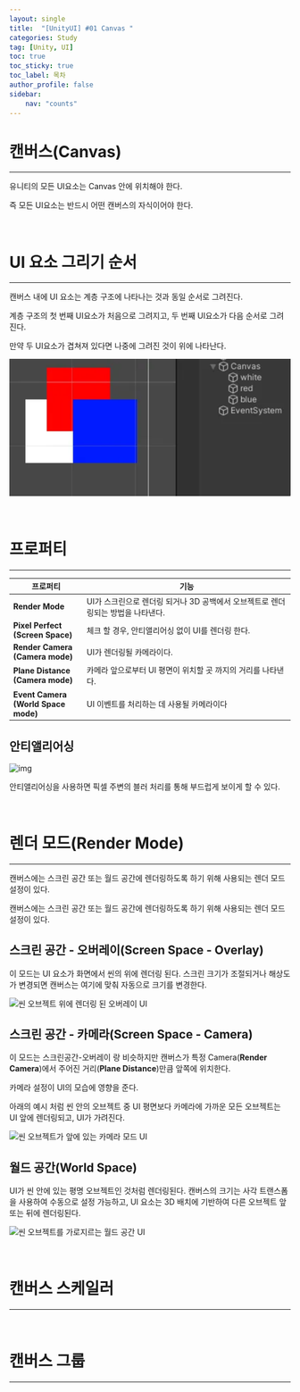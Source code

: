 ```yaml
---
layout: single
title:  "[UnityUI] #01 Canvas "
categories: Study
tag: [Unity, UI]
toc: true 
toc_sticky: true 
toc_label: 목차    
author_profile: false
sidebar:
    nav: "counts"
---
```


# 캔버스(Canvas)
----

유니티의 모든 UI요소는 Canvas 안에 위치해야 한다.

즉 모든 UI요소는 반드시 어떤 캔버스의 자식이어야 한다.

<br>

# UI 요소 그리기 순서
---

캔버스 내에 UI 요소는 계층 구조에 나타나는 것과 동일 순서로 그려진다.

계층 구조의 첫 번째 UI요소가 처음으로 그려지고, 두 번째  UI요소가 다음 순서로 그려진다.

만약 두 UI요소가 겹쳐져 있다면 나중에 그려진 것이 위에 나타난다.



![DrawingOrder](/images/2024-01-15-unity_ui_canvas/DrawingOrder-1732784445108-3.PNG)

<br>

# 프로퍼티
---

| **프로퍼티**                             | **기능**                                                                         |
|------------------------------------------|----------------------------------------------------------------------------------|
| **Render Mode**                          | UI가 스크린으로 렌더링 되거나 3D 공백에서 오브젝트로 렌더링되는 방법을 나타낸다. |
| **Pixel Perfect<br>(Screen Space)**     | 체크 할 경우, 안티앨리어싱 없이 UI를 렌더링 한다.                                |
| **Render Camera<br>(Camera mode)**     | UI가 렌더링될 카메라이다.                                                        |
| **Plane Distance<br>(Camera mode)**    | 카메라 앞으로부터 UI 평면이 위치할 곳 까지의 거리를 나타낸다.                    |
| **Event Camera<br>(World Space mode)** | UI 이벤트를 처리하는 데 사용될 카메라이다                                        |

## 안티앨리어싱


![img](https://docs.unity3d.com/kr/2018.4/uploads/Main/PostProcessing-Antialiasing-0.jpg)



안티앨리어싱을 사용하면 픽셀 주변의 블러 처리를 통해 부드럽게 보이게 할 수 있다.

<br>

# 렌더 모드(Render Mode)
---

캔버스에는 스크린 공간 또는 월드 공간에 렌더링하도록 하기 위해 사용되는 렌더 모드 설정이 있다.

캔버스에는 스크린 공간 또는 월드 공간에 렌더링하도록 하기 위해 사용되는 렌더 모드 설정이 있다.

## 스크린 공간 - 오버레이(Screen Space - Overlay)

이 모드는 UI 요소가 화면에서 씬의 위에 렌더링 된다. 스크린 크기가 조절되거나 해상도가 변경되면 캔버스는 여기에 맞춰 자동으로 크기를 변경한다.

![씬 오브젝트 위에 렌더링 된 오버레이 UI](https://docs.unity3d.com/kr/2022.3/uploads/Main/CanvasOverlay.png)


## 스크린 공간 - 카메라(Screen Space - Camera)

이 모드는 스크린공간-오버레이 랑 비슷하지만 캔버스가 특정 Camera(**Render Camera**)에서 주어진 거리(**Plane Distance**)만큼 앞쪽에 위치한다. 

카메라 설정이  UI의 모습에 영향을 준다.

아래의 예시 처럼 씬 안의 오브젝트 중 UI 평면보다 카메라에 가까운 모든 오브젝트는 UI 앞에 렌더링되고, UI가 가려진다.

![씬 오브젝트가 앞에 있는 카메라 모드 UI](https://docs.unity3d.com/kr/2022.3/uploads/Main/CanvasCamera.png)

## 월드 공간(World Space)

UI가 씬 안에 있는 평명 오브젝트인 것처럼 렌더링된다.  캔버스의 크기는 사각 트랜스폼을 사용하여 수동으로 설정 가능하고, UI 요소는 3D 배치에 기반하여 다른 오브젝트 앞 또는 뒤에 렌더링된다.

![씬 오브젝트를 가로지르는 월드 공간 UI](https://docs.unity3d.com/kr/2022.3/uploads/Main/CanvasWorldSpace.png)

<br>

# 캔버스 스케일러
---


<br>

# 캔버스 그룹
---

